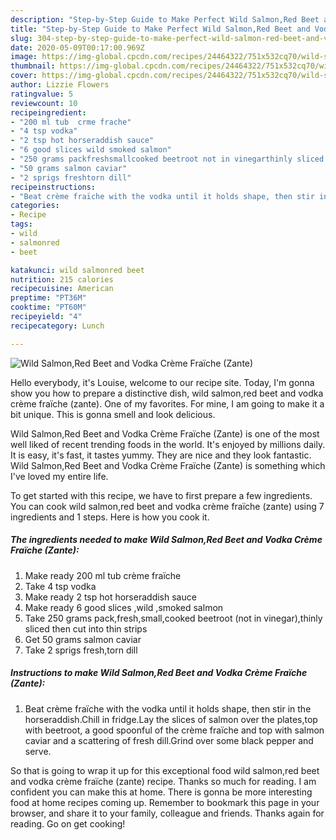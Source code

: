 ```yaml
---
description: "Step-by-Step Guide to Make Perfect Wild Salmon,Red Beet and Vodka Crème Fraïche (Zante)"
title: "Step-by-Step Guide to Make Perfect Wild Salmon,Red Beet and Vodka Crème Fraïche (Zante)"
slug: 304-step-by-step-guide-to-make-perfect-wild-salmon-red-beet-and-vodka-creme-fraiche-zante
date: 2020-05-09T00:17:00.969Z
image: https://img-global.cpcdn.com/recipes/24464322/751x532cq70/wild-salmonred-beet-and-vodka-creme-fraiche-zante-recipe-main-photo.jpg
thumbnail: https://img-global.cpcdn.com/recipes/24464322/751x532cq70/wild-salmonred-beet-and-vodka-creme-fraiche-zante-recipe-main-photo.jpg
cover: https://img-global.cpcdn.com/recipes/24464322/751x532cq70/wild-salmonred-beet-and-vodka-creme-fraiche-zante-recipe-main-photo.jpg
author: Lizzie Flowers
ratingvalue: 5
reviewcount: 10
recipeingredient:
- "200 ml tub  crme frache"
- "4 tsp vodka"
- "2 tsp hot horseraddish sauce"
- "6 good slices wild smoked salmon"
- "250 grams packfreshsmallcooked beetroot not in vinegarthinly sliced then cut into thin strips"
- "50 grams salmon caviar"
- "2 sprigs freshtorn dill"
recipeinstructions:
- "Beat crème fraïche with the vodka until it holds shape, then stir in  the horseraddish.Chill in fridge.Lay the slices of salmon over the plates,top with beetroot, a good spoonful of the crème fraïche and top with salmon caviar and a scattering of fresh dill.Grind over some black pepper and serve."
categories:
- Recipe
tags:
- wild
- salmonred
- beet

katakunci: wild salmonred beet 
nutrition: 215 calories
recipecuisine: American
preptime: "PT36M"
cooktime: "PT60M"
recipeyield: "4"
recipecategory: Lunch

---
```



![Wild Salmon,Red Beet and Vodka Crème Fraïche (Zante)](https://img-global.cpcdn.com/recipes/24464322/751x532cq70/wild-salmonred-beet-and-vodka-creme-fraiche-zante-recipe-main-photo.jpg)

Hello everybody, it's Louise, welcome to our recipe site. Today, I'm gonna show you how to prepare a distinctive dish, wild salmon,red beet and vodka crème fraïche (zante). One of my favorites. For mine, I am going to make it a bit unique. This is gonna smell and look delicious.



Wild Salmon,Red Beet and Vodka Crème Fraïche (Zante) is one of the most well liked of recent trending foods in the world. It's enjoyed by millions daily. It is easy, it's fast, it tastes yummy. They are nice and they look fantastic. Wild Salmon,Red Beet and Vodka Crème Fraïche (Zante) is something which I've loved my entire life.


To get started with this recipe, we have to first prepare a few ingredients. You can cook wild salmon,red beet and vodka crème fraïche (zante) using 7 ingredients and 1 steps. Here is how you cook it.

<!--inarticleads1-->

##### The ingredients needed to make Wild Salmon,Red Beet and Vodka Crème Fraïche (Zante):

1. Make ready 200 ml tub  crème fraïche
1. Take 4 tsp vodka
1. Make ready 2 tsp hot horseraddish sauce
1. Make ready 6 good slices ,wild ,smoked salmon
1. Take 250 grams pack,fresh,small,cooked beetroot (not in vinegar),thinly sliced then cut into thin strips
1. Get 50 grams salmon caviar
1. Take 2 sprigs fresh,torn dill




<!--inarticleads2-->

##### Instructions to make Wild Salmon,Red Beet and Vodka Crème Fraïche (Zante):

1. Beat crème fraïche with the vodka until it holds shape, then stir in  the horseraddish.Chill in fridge.Lay the slices of salmon over the plates,top with beetroot, a good spoonful of the crème fraïche and top with salmon caviar and a scattering of fresh dill.Grind over some black pepper and serve.




So that is going to wrap it up for this exceptional food wild salmon,red beet and vodka crème fraïche (zante) recipe. Thanks so much for reading. I am confident you can make this at home. There is gonna be more interesting food at home recipes coming up. Remember to bookmark this page in your browser, and share it to your family, colleague and friends. Thanks again for reading. Go on get cooking!
